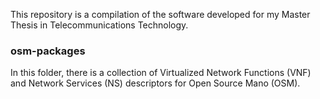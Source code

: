 
This repository is a compilation of the software developed for my Master Thesis in Telecommunications Technology.

### osm-packages

In this folder, there is a collection of Virtualized Network Functions (VNF) and Network Services (NS) descriptors for Open Source Mano (OSM).
